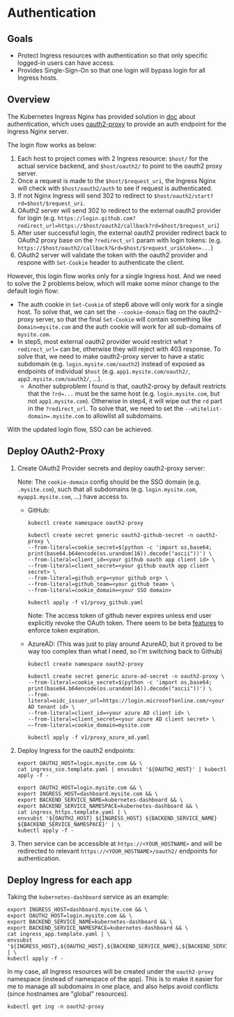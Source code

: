 # Authentication

## Goals

* Protect Ingress resources with authentication so that only specific logged-in users can have
  access.
* Provides Single-Sign-On so that one login will bypass login for all Ingress hosts.

## Overview

The Kubernetes Ingress Nginx has provided solution in
[doc](https://kubernetes.github.io/ingress-nginx/examples/auth/oauth-external-auth/) about
authentication, which uses [oauth2-proxy](https://github.com/oauth2-proxy/oauth2-proxy) to provide
an auth endpoint for the Ingress Nginx server.

The login flow works as below:

1. Each host to project comes with 2 Ingress resource: `$host/` for the actual service backend,
   and `$host/oauth2/` to point to the oauth2 proxy server.
2. Once a request is made to the `$host/$request_uri`, the Ingress Nginx will check with
   `$host/oauth2/auth` to see if request is authenticated.
3. If not Nginx Ingress will send 302 to redirect to `$host/oauth2/start?rd=$host/$request_uri`.
4. OAuth2 server will send 302 to redirect to the external oauth2 provider for login
   (e.g. `https://login.github.com?redirect_url=https://$host/oauth2/callback?rd=$host/$request_uri`)
5. After user successful login, the external oauth2 provider redirect back to OAuth2 proxy base on
   the `?redirect_url` param with login tokens:
   (e.g. `https://$host/oauth2/callback?&rd=$host/$request_uri&token=...`)
6. OAuth2 server will validate the token with the oauth2 provider and respone with `Set-Cookie`
   header to authenticate the client.

However, this login flow works only for a single Ingress host. And we need to solve the 2 problems
below, which will make some minor change to the default login flow:

* The auth cookie in `Set-Cookie` of step6 above will only work for a single host. To solve that,
  we can set the `--cookie-domain` flag on the oauth2-proxy server, so that the final `Set-Cookie`
  will contain something like `Domain=mysite.com` and the auth cookie will work for all sub-domains
  of `mysite.com`.
* In step5, most external oauth2 provider would restrict what `?redirect_url=` can be, otherwise
  they will reject with 403 response. To solve that, we need to make oauth2-proxy server to have
  a static subdomain (e.g. `login.mysite.com/oauth2`) instead of exposed as endpoints of individual
  `$host` (e.g. `app1.mysite.com/oauth2/`, `app2.mysite.com/oauth2/`, ...).
  * Another subproblem I found is that, oauth2-proxy by default restricts that the `?rd=...`
    must be the same host (e.g. `login.mysite.com`, but not `app1.mysite.com`). Otherwise in step4,
    it will wipe out the `rd` part in the `?redirect_url`. To solve that, we need to set the
    `--whitelist-domain=.mysite.com` to allowlist all subdomains.

With the updated login flow, SSO can be achieved.

## Deploy OAuth2-Proxy

1. Create OAuth2 Provider secrets and deploy oauth2-proxy server:

    Note: The `cookie-domain` config should be the SSO domain (e.g. `.mysite.com`), such that all
    subdomains (e.g. `login.mysite.com`, `myapp1.mysite.com`, ...) have access to.

    * GitHub:

      ```shell
      kubectl create namespace oauth2-proxy

      kubectl create secret generic oauth2-github-secret -n oauth2-proxy \
      --from-literal=cookie_secret=$(python -c 'import os,base64; print(base64.b64encode(os.urandom(16)).decode("ascii"))') \
      --from-literal=client_id=<your github oauth app client id> \
      --from-literal=client_secret=<your github oauth app client secret> \
      --from-literal=github_org=<your github org> \
      --from-literal=github_team=<your github team> \
      --from-literal=cookie_domain=<your SSO domain>

      kubectl apply -f v1/proxy_github.yaml
      ```

      Note: The access token of github never expires unless end user explicitly revoke the OAuth
      token. There seem to be beta
      [features](https://docs.github.com/en/developers/apps/building-github-apps/refreshing-user-to-server-access-tokens)
      to enforce token expiration.

    * AzureAD: (This was just to play around AzureAD, but it proved to be way too complex than what
      I need, so I'm switching back to Github)

      ```shell
      kubectl create namespace oauth2-proxy

      kubectl create secret generic azure-ad-secret -n oauth2-proxy \
      --from-literal=cookie_secret=$(python -c 'import os,base64; print(base64.b64encode(os.urandom(16)).decode("ascii"))') \
      --from-literal=oidc_issuer_url=https://login.microsoftonline.com/<your AD tenant id> \
      --from-literal=client_id=<your azure AD client id> \
      --from-literal=client_secret=<your azure AD client secret> \
      —-from-literal=cookie_domain=mysite.com

      kubectl apply -f v1/proxy_azure_ad.yaml
      ```

2. Deploy Ingress for the oauth2 endpoints:

    ```shell
    export OAUTH2_HOST=login.mysite.com && \
    cat ingress_sso.template.yaml | envsubst '${OAUTH2_HOST}' | kubectl apply -f -
    ```

    ```shell
    export OAUTH2_HOST=login.mysite.com && \
    export INGRESS_HOST=dashboard.mysite.com && \
    export BACKEND_SERVICE_NAME=kubernetes-dashboard && \
    export BACKEND_SERVICE_NAMESPACE=kubernetes-dashboard && \
    cat ingress_https.template.yaml | \
    envsubst '${OAUTH2_HOST} ${INGRESS_HOST} ${BACKEND_SERVICE_NAME} ${BACKEND_SERVICE_NAMESPACE}' | \
    kubectl apply -f -
    ```

3. Then service can be accessible at `https://<YOUR_HOSTNAME>` and will be redirected to
   relevant `https://<YOUR_HOSTNAME>/oauth2/` endpoints for authentication.

## Deploy Ingress for each app

Taking the `kubernetes-dashboard` service as an example:

```shell
export INGRESS_HOST=dashboard.mysite.com && \
export OAUTH2_HOST=login.mysite.com && \
export BACKEND_SERVICE_NAME=kubernetes-dashboard && \
export BACKEND_SERVICE_NAMESPACE=kubernetes-dashboard && \
cat ingress_app.template.yaml | \
envsubst '${INGRESS_HOST},${OAUTH2_HOST},${BACKEND_SERVICE_NAME},${BACKEND_SERVICE_NAMESPACE}' | \
kubectl apply -f -
```

In my case, all Ingress resources will be created under the `oauth2-proxy` namespace
(instead of namespace of the app). This is to make it easier for me to manage all subdomains in one place, and also helps avoid conflicts (since hostnames are "global" resources).

```shell
kubectl get ing -n oauth2-proxy
```
